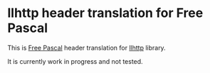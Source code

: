 # llhttp header translation for Free Pascal

This is [Free Pascal](https://www.freepascal.org) header translation for [llhttp](https://llhttp.org) library.

It is currently work in progress and not tested.